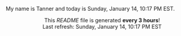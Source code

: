 My name is Tanner and today is Sunday, January 14, 10:17 PM EST.

<p align="center">This <i>README</i> file is generated <b>every 3 hours</b>!</br>Last refresh: Sunday, January 14, 10:17 PM EST<br /></p>

